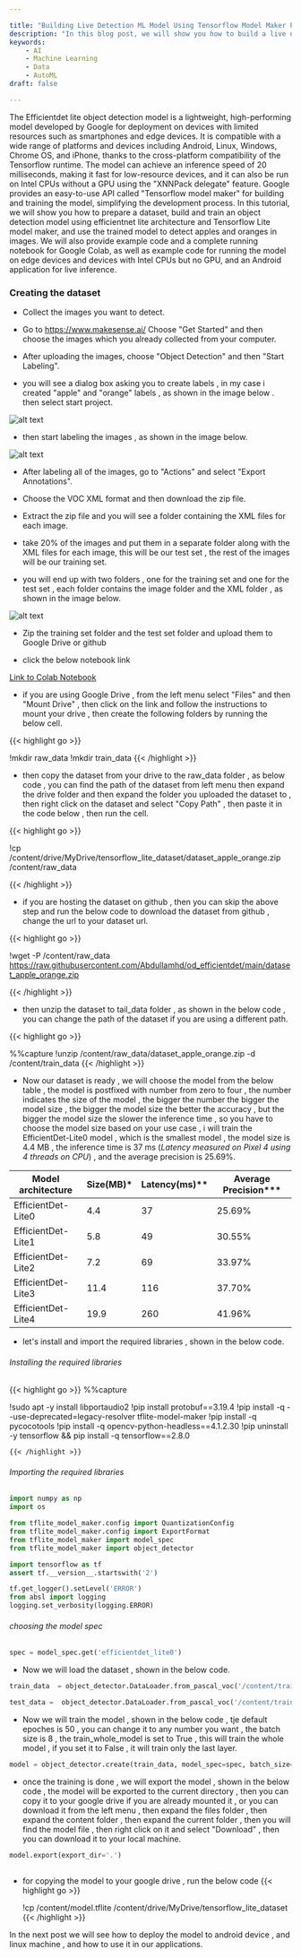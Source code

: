 ```yaml
---

title: "Building Live Detection ML Model Using Tensorflow Model Maker Part1"
description: "In this blog post, we will show you how to build a live object detection machine learning model using TensorFlow Model Maker. This is the first part of a series of posts that will guide you through the process of creating and training a model using TensorFlow Model Maker. "  
keywords: 
    - AI 
    - Machine Learning
    - Data
    - AutoML
draft: false 

---
```

The Efficientdet lite object detection model is a lightweight, high-performing model developed by Google for deployment on devices with limited resources such as smartphones and edge devices. It is compatible with a wide range of platforms and devices including Android, Linux, Windows, Chrome OS, and iPhone, thanks to the cross-platform compatibility of the Tensorflow runtime. The model can achieve an inference speed of 20 milliseconds, making it fast for low-resource devices, and it can also be run on Intel CPUs without a GPU using the "XNNPack delegate" feature. Google provides an easy-to-use API called "Tensorflow model maker" for building and training the model, simplifying the development process. In this tutorial, we will show you how to prepare a dataset, build and train an object detection model using efficientnet lite architecture and Tensorflow Lite model maker, and use the trained model to detect apples and oranges in images. We will also provide example code and a complete running notebook for Google Colab, as well as example code for running the model on edge devices and devices with Intel CPUs but no GPU, and an Android application for live inference.

### Creating the dataset 

-  Collect the images you want to detect.


- Go to https://www.makesense.ai/
Choose "Get Started" and then choose the images which you already collected from your computer.


- After uploading the images, choose "Object Detection" and then "Start Labeling".

- you will see a dialog box asking you to create labels , in my case i created "apple" and "orange" labels , as shown in the image below . then select start project.

![alt text](create_labels.png "Create Labels")

- then start labeling the images , as shown in the image below.

![alt text](labeling_images.png "Labeling")

- After labeling all of the images, go to "Actions" and select "Export Annotations".

- Choose the VOC XML format and then download the zip file.

- Extract the zip file and you will see a folder containing the XML files for each image.

- take 20% of the images and put them in a separate folder along with the XML files for each image, this will be our test set , the rest of the images will be our training set.


- you will end up with two folders , one for the training set and one for the test set , each folder contains the image folder and the XML folder , as shown in the image below.


![alt text](dataset_folders_image.png "Dataset")


- Zip the training set folder and the test set folder and upload them to Google Drive or github


- click the below notebook link 

[Link to Colab Notebook](https://colab.research.google.com/github/Abdullamhd/od_efficientdet/blob/main/tflite_model_maker_github_hosted.ipynb)


- if you are using Google Drive , from the left menu select "Files" and then "Mount Drive" , then click on the link and follow the instructions to mount your drive , then create the following folders by running the below cell.


{{< highlight go >}} 

!mkdir raw_data
!mkdir train_data
 {{< /highlight >}}



- then copy the dataset from your drive to the raw_data folder , as below code , you can find the path 
of the dataset from left menu then expand the drive folder and then expand the folder you uploaded the dataset to , then right click on the dataset and select "Copy Path" , then paste it in the code below , then run the cell.

{{< highlight go >}} 

!cp /content/drive/MyDrive/tensorflow_lite_dataset/dataset_apple_orange.zip /content/raw_data

 {{< /highlight >}}


- if you are hosting the dataset on github , then you can skip the above step and run the below code to download the dataset from github , change the url to your dataset url.

{{< highlight go >}} 

!wget -P /content/raw_data https://raw.githubusercontent.com/Abdullamhd/od_efficientdet/main/dataset_apple_orange.zip

 {{< /highlight >}}


- then unzip the dataset to tail_data folder , as shown in the below code , you can change the path of the dataset if you are using a different path.

{{< highlight go >}} 

%%capture
!unzip /content/raw_data/dataset_apple_orange.zip  -d /content/train_data
 {{< /highlight >}}



- Now our dataset is ready , we will choose the model from the below table , the model is postfixed with
number from zero to four , the number indicates the size of the model , the bigger the number the bigger the model size , the bigger the model size the better the accuracy , but the bigger the model size the slower the inference time , so you have to choose the model size based on your use case , i will train the 
EfficientDet-Lite0 model , which is the smallest model , the model size is 4.4 MB , the inference time is 37 ms (*Latency measured on Pixel 4 using 4 threads on CPU*)  , and the average precision is 25.69%.

| Model architecture  | Size(MB)* | Latency(ms)** | Average Precision*** |
| ------------------- | --------- | ------------- | ------------------- |
| EfficientDet-Lite0  | 4.4       | 37            | 25.69%              |
| EfficientDet-Lite1  | 5.8       | 49            | 30.55%              |
| EfficientDet-Lite2  | 7.2       | 69            | 33.97%              |
| EfficientDet-Lite3  | 11.4      | 116           | 37.70%              |
| EfficientDet-Lite4  | 19.9      | 260           | 41.96%              |

- let's install and import the required libraries , shown in the below code.

###### Installing the required libraries

{{< highlight go >}}
 %%capture

!sudo apt -y install libportaudio2
!pip install protobuf==3.19.4
!pip install -q --use-deprecated=legacy-resolver tflite-model-maker
!pip install -q pycocotools
!pip install -q opencv-python-headless==4.1.2.30
!pip uninstall -y tensorflow && pip install -q tensorflow==2.8.0

    {{< /highlight >}}

###### Importing the required libraries

```python
import numpy as np
import os

from tflite_model_maker.config import QuantizationConfig
from tflite_model_maker.config import ExportFormat
from tflite_model_maker import model_spec
from tflite_model_maker import object_detector

import tensorflow as tf
assert tf.__version__.startswith('2')

tf.get_logger().setLevel('ERROR')
from absl import logging
logging.set_verbosity(logging.ERROR)
```

###### choosing the model spec

```python
spec = model_spec.get('efficientdet_lite0')
```

- Now we will load the dataset , shown in the below code.

```python
train_data  = object_detector.DataLoader.from_pascal_voc('/content/train_data/dataset/train/Images', '/content/train_data/dataset/train/Annotations', label_map={1: "apple",2:"orange"})

test_data =  object_detector.DataLoader.from_pascal_voc('/content/train_data/dataset/test/Images', '/content/train_data/dataset/test/Annotations', label_map={1: "apple",2:"orange"})

```

- Now we will train the model , shown in the below code , tje default epoches is 50 , you can change it to any number you want , the batch size is 8 , the train_whole_model is set to True , this will train the whole model , if you set it to False , it will train only the last layer. 

```python
model = object_detector.create(train_data, model_spec=spec, batch_size=8, train_whole_model=True, validation_data=test_data)

```

- once the training is done , we will export the model , shown in the below code , the model will be exported to the current directory , then you can copy it to your google drive if you are already mounted it , or you can download it from the left menu , then expand the files folder , then expand the content folder , then expand the current folder , then you will find the model file , then right click on it and select "Download" , then you can download it to your local machine.

```python
model.export(export_dir='.')
    
```

- for copying the model to your google drive , run the below code 
{{< highlight go >}} 

    !cp /content/model.tflite /content/drive/MyDrive/tensorflow_lite_dataset
 {{< /highlight >}}


In the next post we will see how to deploy the model to android device , and linux machine , and how to use it in our applications.












